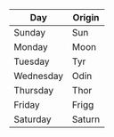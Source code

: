 | Day       | Origin |
| --------- | ------ |
| Sunday    | Sun    |
| Monday    | Moon   |
| Tuesday   | Tyr    |
| Wednesday | Odin   |
| Thursday  | Thor   |
| Friday    | Frigg  |
| Saturday  | Saturn |
